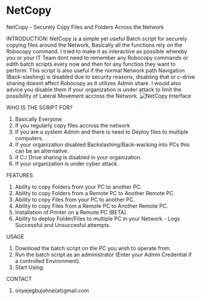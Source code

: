 # NetCopy
NetCopy - Securely Copy Files and Folders Across the Network

INTRODUCTION: NetCopy is a simple yet useful Batch script for securely copying files around the Network, Basically all the functions rely on the Robocopy command. I tried to make it as interactive as possible whereby you or your IT Team dont need to remember any Robocopy commands or edith batch scripts every now and then for any function they want to perform. This script is also useful if the normal Network path Navigation (Back-slashing) is disabled due to security reasons, disabling that or c-drive sharing doesnt affect Robocopy as it utilizes Admin share. I would also advice you disable them if your organization is under attack to limit the possibility of Lateral Movement accross the Network.
![NetCopy Interface](https://nightswatchx.com/wp-content/uploads/2019/05/Screenshot-129.png)

WHO IS THE SCRIPT FOR?
1. Basically Everyone
2. If you regularly copy files accross the network 
3. If you are a system Admin and there is need to Deploy files to multiple computers.
4. If your organization disabled Backslashing/Back-wacking into PCs this can be an alternative.
5. if C:/ Drive sharing is disabled in your organization.
6. If your organization is under cyber attack.

FEATURES
1. Ability to copy Folders from your PC to another PC.
2. Ability to copy Folders from a Remote PC to Another Remote PC.
3. Ability to copy Files from your PC to another PC.
4. Ability to copy Files from a Remote PC to Another Remote PC.
5. Installation of Printer on a Remote PC (BETA).
6. Ability to deploy Folder/Files to multiple PC in your Network - Logs Successful and Unsuccesful attempts.

USAGE
1. Download the batch script on the PC you wish to operate from.
2. Run the batch script as an administrator (Enter your Admin Credential if a controlled Environment).
3. Start Using.

CONTACT
1. onyejegbujohne(at)gmail.com
